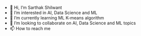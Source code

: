 - 👋 Hi, I’m Sarthak Shilwant
- 👀 I’m interested in AI, Data Science and ML
- 🌱 I’m currently learning ML K-means algorithm
- 💞️ I’m looking to collaborate on AI, Data Science and ML topics
- 📫 How to reach me 

<!---
Sarthak-006/Sarthak-006 is a ✨ special ✨ repository because its `README.md` (this file) appears on your GitHub profile.
You can click the Preview link to take a look at your changes.
--->
